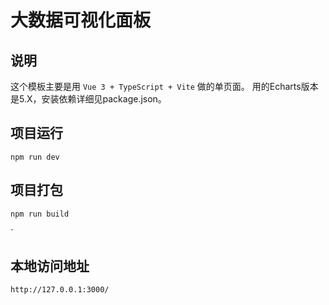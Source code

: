 # 大数据可视化面板

## 说明
这个模板主要是用 `Vue 3 + TypeScript + Vite` 做的单页面。
用的Echarts版本是5.X，安装依赖详细见package.json。

## 项目运行

```
npm run dev
```
## 项目打包
```
npm run build
```
`
## 本地访问地址
`http://127.0.0.1:3000/`